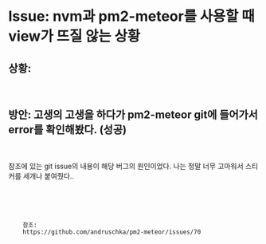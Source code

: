 <!-- 
author: Dailyscat
purpose: issue arrange
rules:
 (1) 헤더와 문단사이 
    <br/>
    <br/>
 (2) 코드가 작성되는 부분은 >로 정리
 (3) 참조는 해당 내용 바로 아래 
    <br/>
    <br/>
 (4) 명령어는 bold
 (5) 방안은 ## 안의 과정은 ###
-->

# Issue: nvm과 pm2-meteor를 사용할 때 view가 뜨질 않는 상황

## 상황: 

<br/>



## 방안: 고생의 고생을 하다가 pm2-meteor git에 들어가서 error를 확인해봤다. (성공)
<br/>
  
  참조에 있는 git issue의 내용이 해당 버그의 원인이었다.
  나는 정말 너무 고마워서 스티커를 세개나 붙여줬다..

<br/>
<br/>
<br/>

        참조:
        https://github.com/andruschka/pm2-meteor/issues/70

<br/>

